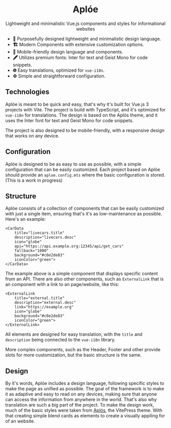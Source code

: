 <div align="center">
<h1>Aplóe</h1>

Lightweight and minimalistic Vue.js components and styles for informational websites
</div>

- **🎨** Purposefully designed lightweight and minimalistic design language.
- **🏗️** Modern Components with extensive customization options.
- **📱** Mobile-friendly design language and components.
- **🖋️** Utilizes premium fonts: Inter for text and Geist Mono for code snippets.
- **🌐** Easy translations, optimized for `vue-i18n`.
- **⚙️** Simple and straightforward configuration.

## Technologies

Aplóe is meant to be quick and easy, that's why it's built for Vue.js 3 projects with Vite. The project is build with TypeScript, and it's optimized for `vue-i18n` for translations. The design is based on the Aplós theme, and it uses the Inter font for text and Geist Mono for code snippets.

The project is also designed to be mobile-friendly, with a responsive design that works on any device.

## Configuration

Aplóe is designed to be as easy to use as possible, with a simple configuration that can be easily customized. Each project based on Aplóe should provide an `aploe.config.mts` where the basic configuration is stored. (This is a work in progress)

## Structure

Aplóe consists of a collection of components that can be easily customized with just a single item, ensuring that's it's as low-maintenance as possible. Here's an example:

```vue
<CarData
    title="livecars.title"
    description="livecars.desc"
    icon="globe"
    api="https://api.example.org:12345/api/get_cars"
    fallback="1000"
    background="#c0e2de83"
    iconColor="green">
</CarData>
```

The example above is a simple component that displays specific content from an API. There are also other components, such as `ExternalLink` that is an component with a link to an page/website, like this:

```vue
<ExternalLink
    title="external.title"
    description="external.desc"
    link="https://example.org"
    icon="globe"
    background="#c0e2de83"
    iconColor="green">
</ExternalLink>
```

All elements are designed for easy translation, with the `title` and `description` being connected to the `vue-i18n` library.

More complex components, such as the Header, Footer and other provide slots for more customization, but the basic structure is the same.

## Design

By it's words, Aplóe includes a design language, following specific styles to make the page as unified as possible. The goal of the framework is to make it as adaptive and easy to read on any devices, making sure that anyone can access the information from anywhere in the world. That's also why translation are such a big part of the project. To make the design work, much of the basic styles were taken from [Aplós](https://aplos.gxbs.me), the VitePress theme. With that creating simple blend cards as elements to create a visually appiling for of an website.
